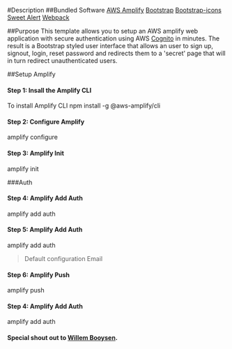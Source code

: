 #Description
##Bundled Software
[AWS Amplify](https://getbootstrap.com/)
[Bootstrap](https://getbootstrap.com/)
[Bootstrap-icons](https://getbootstrap.com/)
[Sweet Alert](https://getbootstrap.com/)
[Webpack](https://getbootstrap.com/)


##Purpose
This template allows you to setup an AWS amplify web application with secure authentication using AWS [Cognito](https://aws.amazon.com/cognito/) in minutes. The result is a Bootstrap styled user interface that allows an user to sign up, signout, login, reset password and redirects them to a 'secret' page that will in turn redirect unauthenticated users.



##Setup Amplify

#### Step 1: Insall the Amplify CLI
To install Amplify CLI
npm install -g @aws-amplify/cli

#### Step 2: Configure Amplify
amplify configure

#### Step 3: Amplify Init
amplify init

###Auth

#### Step 4: Amplify Add Auth
amplify add auth

#### Step 5: Amplify Add Auth
amplify add auth
> Default configuration
> Email

#### Step 6: Amplify Push
amplify push

#### Step 4: Amplify Add Auth
amplify add auth





#### Special shout out to [Willem Booysen](https://dev.to/illusivemilkman/amplify-authentication-flow-without-any-front-end-frameworks-vanilla-javascript-3hjg).
